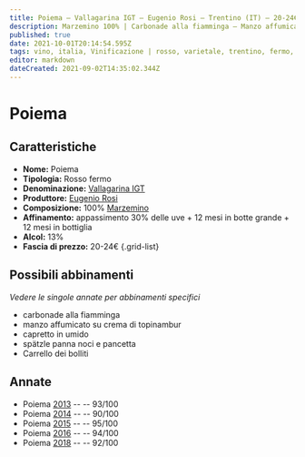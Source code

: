 ```yaml
---
title: Poiema – Vallagarina IGT – Eugenio Rosi – Trentino (IT) – 20-24€ – 4★-5★
description: Marzemino 100% | Carbonade alla fiamminga – Manzo affumicato su crema di topinambur – Capretto in umido – Spatzle panna noci e pancetta – Carrello dei bolliti
published: true
date: 2021-10-01T20:14:54.595Z
tags: vino, italia, Vinificazione | rosso, varietale, trentino, fermo, Valutazioni | 5 stelle, marzemino, carbonade alla fiamminga, manzo affumicato su crema di topinambur, capretto in umido, spatzle panna noci e pancetta, Prezzi | 20-24€, Carrello dei bolliti
editor: markdown
dateCreated: 2021-09-02T14:35:02.344Z
---
```


# Poiema

## Caratteristiche
- **Nome:** Poiema 
- **Tipologia:** Rosso fermo
- **Denominazione:** [Vallagarina IGT](/denominazioni/Italia/Trentino/IGT/Vallagarina)
- **Produttore:** [Eugenio Rosi](/produttori/Italia/Trentino/Eugenio-Rosi) 
- **Composizione:** 100% [Marzemino](/vitigni/Italia/bacca-nera/marzemino)
- **Affinamento:** appassimento 30% delle uve + 12 mesi in botte grande + 12 mesi in bottiglia 
- **Alcol:** 13%
- **Fascia di prezzo:** 20-24€
{.grid-list}




## Possibili abbinamenti
*Vedere le singole annate per abbinamenti specifici*

- carbonade alla fiamminga
- manzo affumicato su crema di topinambur
- capretto in umido
- spätzle panna noci e pancetta
- Carrello dei bolliti

## Annate
- Poiema [2013](vini/Italia/Trentino/Eugenio-Rosi/Poiema/2013) -- <span class="star-5"></span> -- 93/100
- Poiema [2014](vini/Italia/Trentino/Eugenio-Rosi/Poiema/2014) -- <span class="star-4"></span> -- 90/100
- Poiema [2015](vini/Italia/Trentino/Eugenio-Rosi/Poiema/2015) -- <span class="star-5"></span> -- 95/100
- Poiema [2016](vini/Italia/Trentino/Eugenio-Rosi/Poiema/2016) -- <span class="star-5"></span> -- 94/100
- Poiema [2018](vini/Italia/Trentino/Eugenio-Rosi/Poiema/2018) -- <span class="star-5"></span> -- 92/100


